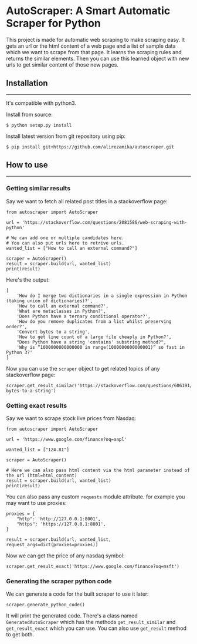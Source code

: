 # AutoScraper: A Smart Automatic Scraper for Python


This project is made for automatic web scraping to make scraping easy. 
It gets an url or the html content of a web page and a list of sample data which we want to scrape from that page. It learns the scraping rules and returns the similar elements. Then you can use this learned object with new urls to get similar content of those new pages.

## Installation
------------------------------------

It's compatible with python3.

Install from source:

    $ python setup.py install

    
Install latest version from git repository using pip:

    $ pip install git+https://github.com/alirezamika/autoscraper.git


## How to use
------------------------------------
### Getting similar results

Say we want to fetch all related post titles in a stackoverflow page:

    from autoscraper import AutoScraper

    url = 'https://stackoverflow.com/questions/2081586/web-scraping-with-python'

    # We can add one or multiple candidates here.
    # You can also put urls here to retrive urls.
    wanted_list = ["How to call an external command?"]

    scraper = AutoScraper()
    result = scraper.build(url, wanted_list)
    print(result)


Here's the output:

    [
        'How do I merge two dictionaries in a single expression in Python (taking union of dictionaries)?', 
        'How to call an external command?', 
        'What are metaclasses in Python?', 
        'Does Python have a ternary conditional operator?', 
        'How do you remove duplicates from a list whilst preserving order?', 
        'Convert bytes to a string', 
        'How to get line count of a large file cheaply in Python?', 
        "Does Python have a string 'contains' substring method?", 
        'Why is “1000000000000000 in range(1000000000000001)” so fast in Python 3?'
    ]

Now you can use the `scraper` object to get related topics of any stackoverflow page:

    scraper.get_result_similar('https://stackoverflow.com/questions/606191/convert-bytes-to-a-string')


### Getting exact results

Say we want to scrape stock live prices from Nasdaq:

    from autoscraper import AutoScraper

    url = 'https://www.google.com/finance?oq=aapl'

    wanted_list = ["124.81"]

    scraper = AutoScraper()
    
    # Here we can also pass html content via the html parameter instead of the url (html=html_content)
    result = scraper.build(url, wanted_list)
    print(result)
    
You can also pass any custom `requests` module attribute. for example you may want to use proxies:

    proxies = {
        "http": 'http://127.0.0.1:8001',
        "https": 'https://127.0.0.1:8001',
    }

    result = scraper.build(url, wanted_list, request_args=dict(proxies=proxies))
    
Now we can get the price of any nasdaq symbol:

    scraper.get_result_exact('https://www.google.com/finance?oq=msft')


### Generating the scraper python code

We can generate a code for the built scraper to use it later:

    scraper.generate_python_code()


It will print the generated code. There's a class named `GeneratedAutoScraper` which has the methods `get_result_similar` and 
`get_result_exact` which you can use. You can also use `get_result` method to get both.
